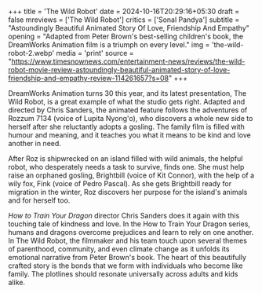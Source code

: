 +++
title = 'The Wild Robot'
date = 2024-10-16T20:29:16+05:30
draft = false
mreviews = ['The Wild Robot']
critics = ['Sonal Pandya']
subtitle = "Astoundingly Beautiful Animated Story Of Love, Friendship And Empathy"
opening = "Adapted from Peter Brown's best-selling children's book, the DreamWorks Animation film is a triumph on every level."
img = 'the-wild-robot-2.webp'
media = 'print'
source = "https://www.timesnownews.com/entertainment-news/reviews/the-wild-robot-movie-review-astoundingly-beautiful-animated-story-of-love-friendship-and-empathy-review-114261657?s=08"
+++

DreamWorks Animation turns 30 this year, and its latest presentation, The Wild Robot, is a great example of what the studio gets right. Adapted and directed by Chris Sanders, the animated feature follows the adventures of Rozzum 7134 (voice of Lupita Nyong'o), who discovers a whole new side to herself after she reluctantly adopts a gosling. The family film is filled with humour and meaning, and it teaches you what it means to be kind and love another in need.

After Roz is shipwrecked on an island filled with wild animals, the helpful robot, who desperately needs a task to survive, finds one. She must help raise an orphaned gosling, Brightbill (voice of Kit Connor), with the help of a wily fox, Fink (voice of Pedro Pascal). As she gets Brightbill ready for migration in the winter, Roz discovers her purpose for the island's animals and for herself too.

_How to Train Your Dragon_ director Chris Sanders does it again with this touching tale of kindness and love. In the How to Train Your Dragon series, humans and dragons overcome prejudices and learn to rely on one another. In The Wild Robot, the filmmaker and his team touch upon several themes of parenthood, community, and even climate change as it unfolds its emotional narrative from Peter Brown's book. The heart of this beautifully crafted story is the bonds that we form with individuals who become like family. The plotlines should resonate universally across adults and kids alike.
